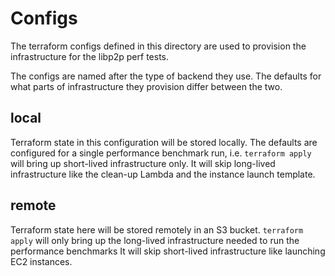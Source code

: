 # Configs

The terraform configs defined in this directory are used to provision the infrastructure for the libp2p perf tests.

The configs are named after the type of backend they use. The defaults for what parts of infrastructure they provision differ between the two.

## local

Terraform state in this configuration will be stored locally. The defaults are configured for a single performance benchmark run, i.e. `terraform apply` will bring up short-lived infrastructure only. It will skip long-lived infrastructure like the clean-up Lambda and the instance launch template.

## remote

Terraform state here will be stored remotely in an S3 bucket. `terraform apply` will only bring up the long-lived infrastructure needed to run the performance benchmarks It will skip short-lived infrastructure like launching EC2 instances.
